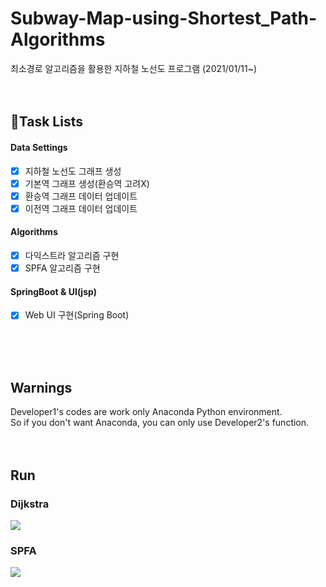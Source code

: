 # Subway-Map-using-Shortest_Path-Algorithms

최소경로 알고리즘을 활용한 지하철 노선도 프로그램
(2021/01/11~)
<Br>
<Br>
<Br>
## 📌Task Lists
#### Data Settings   
- [X] 지하철 노선도 그래프 생성
- [X] 기본역 그래프 생성(환승역 고려X)
- [X] 환승역 그래프 데이터 업데이트
- [X] 이전역 그래프 데이터 업데이트

#### Algorithms   
- [X] 다익스트라 알고리즘 구현
- [X] SPFA 알고리즘 구현

#### SpringBoot & UI(jsp)     
- [X] Web UI 구현(Spring Boot)
<Br>
<Br>
<Br>

## Warnings
Developer1's codes are work only Anaconda Python environment. <Br>
So if you don't want Anaconda, you can only use Developer2's function. <Br>
<Br>
<Br>

## Run
### Dijkstra
<img src="https://user-images.githubusercontent.com/46081831/106315187-3e100180-62ae-11eb-9851-f42051bfbd63.gif">

### SPFA
<img src="https://user-images.githubusercontent.com/46081831/106315196-410af200-62ae-11eb-91ae-388e4629206f.gif">
